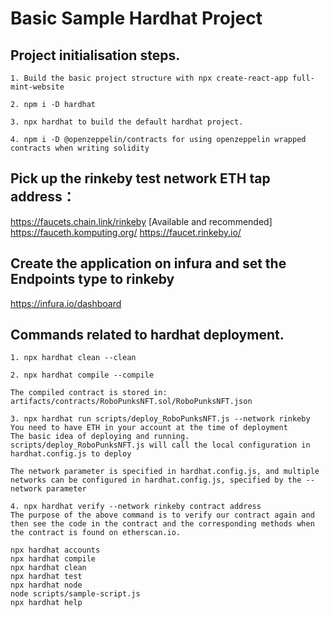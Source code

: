 # Basic Sample Hardhat Project

## Project initialisation steps.
    1. Build the basic project structure with npx create-react-app full-mint-website

    2. npm i -D hardhat

    3. npx hardhat to build the default hardhat project.

    4. npm i -D @openzeppelin/contracts for using openzeppelin wrapped contracts when writing solidity

## Pick up the rinkeby test network ETH tap address：
https://faucets.chain.link/rinkeby [Available and recommended]
https://fauceth.komputing.org/
https://faucet.rinkeby.io/

## Create the application on infura and set the Endpoints type to rinkeby
https://infura.io/dashboard

## Commands related to hardhat deployment.
    1. npx hardhat clean --clean

    2. npx hardhat compile --compile

    The compiled contract is stored in: artifacts/contracts/RoboPunksNFT.sol/RoboPunksNFT.json

    3. npx hardhat run scripts/deploy_RoboPunksNFT.js --network rinkeby
    You need to have ETH in your account at the time of deployment
    The basic idea of deploying and running.
    scripts/deploy_RoboPunksNFT.js will call the local configuration in hardhat.config.js to deploy

    The network parameter is specified in hardhat.config.js, and multiple networks can be configured in hardhat.config.js, specified by the --network parameter

    4. npx hardhat verify --network rinkeby contract address
    The purpose of the above command is to verify our contract again and then see the code in the contract and the corresponding methods when the contract is found on etherscan.io.

```shell
npx hardhat accounts
npx hardhat compile
npx hardhat clean
npx hardhat test
npx hardhat node
node scripts/sample-script.js
npx hardhat help
```
